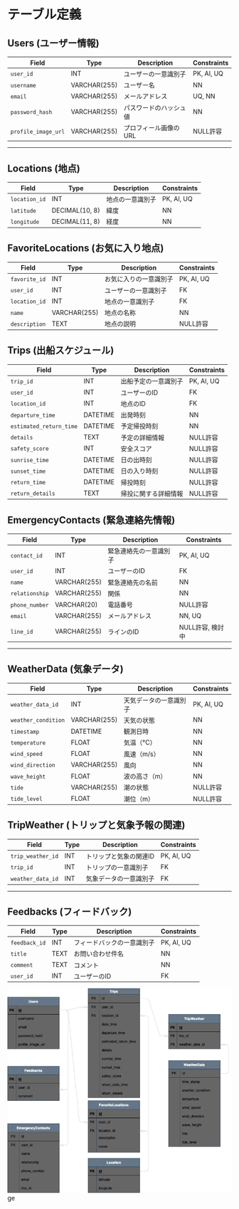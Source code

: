 # テーブル定義

## Users (ユーザー情報)

| Field             | Type         | Description         | Constraints          |
|-------------------|--------------|---------------------|----------------------|
| `user_id`         | INT          | ユーザーの一意識別子 | PK, AI, UQ           |
| `username`        | VARCHAR(255) | ユーザー名           | NN                   |
| `email`           | VARCHAR(255) | メールアドレス       | UQ, NN               |
| `password_hash`   | VARCHAR(255) | パスワードのハッシュ値 | NN                 |
| `profile_image_url` | VARCHAR(255) | プロフィール画像のURL | NULL許容           |

---

## Locations (地点)

| Field            | Type          | Description       | Constraints          |
|------------------|---------------|-------------------|----------------------|
| `location_id`    | INT           | 地点の一意識別子   | PK, AI, UQ           |
| `latitude`       | DECIMAL(10, 8)| 緯度               | NN                   |
| `longitude`      | DECIMAL(11, 8)| 経度               | NN                   |

## FavoriteLocations (お気に入り地点)

| Field          | Type        | Description            | Constraints            |
|----------------|-------------|------------------------|------------------------|
| `favorite_id`  | INT         | お気に入りの一意識別子  | PK, AI, UQ             |
| `user_id`      | INT         | ユーザーの一意識別子    | FK                     |
| `location_id`  | INT         | 地点の一意識別子        | FK                     |
| `name`           | VARCHAR(255)  | 地点の名称         | NN                   |
| `description`    | TEXT          | 地点の説明         | NULL許容            |

## Trips (出船スケジュール)

| Field            | Type          | Description       | Constraints          |
|------------------|---------------|-------------------|----------------------|
| `trip_id`        | INT           | 出船予定の一意識別子 | PK, AI, UQ          |
| `user_id`        | INT           | ユーザーのID       | FK                   |
| `location_id`    | INT           | 地点のID           | FK                   |
| `departure_time`      | DATETIME | 出発時刻           | NN                   |
| `estimated_return_time` | DATETIME | 予定帰投時刻      | NN                   |
| `details`        | TEXT          | 予定の詳細情報      | NULL許容            |
| `safety_score`   | INT           | 安全スコア         | NULL許容            |
| `sunrise_time`       | DATETIME         | 日の出時刻               | NULL許容               |
| `sunset_time`       | DATETIME         | 日の入り時刻               | NULL許容               |
| `return_time`    | DATETIME    | 帰投時刻                   | NULL許容                    |
| `return_details` | TEXT        | 帰投に関する詳細情報       | NULL許容               |

## EmergencyContacts (緊急連絡先情報)

| Field            | Type          | Description       | Constraints          |
|------------------|---------------|-------------------|----------------------|
| `contact_id`     | INT           | 緊急連絡先の一意識別子 | PK, AI, UQ         |
| `user_id`        | INT           | ユーザーのID       | FK                   |
| `name`           | VARCHAR(255)  | 緊急連絡先の名前   | NN                   |
| `relationship`   | VARCHAR(255)  | 関係               | NN                   |
| `phone_number`   | VARCHAR(20)   | 電話番号           | NULL許容            |
| `email`          | VARCHAR(255)  | メールアドレス     | NN, UQ        |
| `line_id`        | VARCHAR(255)  | ラインのID         | NULL許容, 検討中    |

---

## WeatherData (気象データ)

| Field              | Type          | Description             | Constraints            |
|--------------------|---------------|-------------------------|------------------------|
| `weather_data_id`  | INT           | 天気データの一意識別子   | PK, AI, UQ             |
| `weather_condition`| VARCHAR(255)  | 天気の状態              | NN                    |
| `timestamp`        | DATETIME      | 観測日時                 | NN                     |
| `temperature`      | FLOAT         | 気温（°C）              | NN                      |
| `wind_speed`       | FLOAT         | 風速（m/s）             | NN                     |
| `wind_direction`   | VARCHAR(255)  | 風向                   | NN                     |
| `wave_height`      | FLOAT         | 波の高さ（m）           | NN                     |
| `tide`             | VARCHAR(255)  | 潮の状態                | NULL許容               |
| `tide_level`       | FLOAT         | 潮位（m）               | NULL許容               |

## TripWeather (トリップと気象予報の関連)

| Field                | Type          | Description                     | Constraints            |
|----------------------|---------------|---------------------------------|------------------------|
| `trip_weather_id`   | INT           | トリップと気象の関連ID      | PK, AI, UQ             |
| `trip_id`            | INT           | トリップの一意識別子            | FK                     |
| `weather_data_id`   | INT           | 気象データの一意識別子      | FK                     |

---

## Feedbacks (フィードバック)

| Field            | Type          | Description       | Constraints          |
|------------------|---------------|-------------------|----------------------|
| `feedback_id`    | INT           | フィードバックの一意識別子 | PK, AI, UQ       |
| `title`          | TEXT          | お問い合わせ件名         | NN               |
| `comment`        | TEXT          | コメント           | NN                   |
| `user_id`        | INT           | ユーザーのID       | FK                   |


![alt text](ER.png)ge